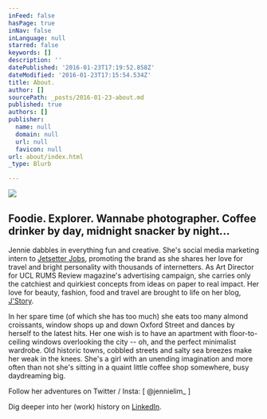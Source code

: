 ```yaml
---
inFeed: false
hasPage: true
inNav: false
inLanguage: null
starred: false
keywords: []
description: ''
datePublished: '2016-01-23T17:19:52.858Z'
dateModified: '2016-01-23T17:15:54.534Z'
title: ​About.
author: []
sourcePath: _posts/2016-01-23-about.md
published: true
authors: []
publisher:
  name: null
  domain: null
  url: null
  favicon: null
url: about/index.html
_type: Blurb

---
```

![](https://the-grid-user-content.s3-us-west-2.amazonaws.com/59d47464-255f-4a35-a8b0-840ffd009d72.jpg)

## Foodie. Explorer. Wannabe photographer. Coffee drinker by day, midnight snacker by night...

Jennie dabbles in everything fun and creative. She's social media marketing intern to [Jetsetter Jobs][0], promoting the brand as she shares her love for travel and bright personality with thousands of internetters. As Art Director for UCL RUMS Review magazine's advertising campaign, she carries only the catchiest and quirkiest concepts from ideas on paper to real impact. Her love for beauty, fashion, food and travel are brought to life on her blog, [J'Story][1].

In her spare time (of which she has too much) she eats too many almond croissants, window shops up and down Oxford Street and dances by herself to the latest hits. Her one wish is to have an apartment with floor-to-ceiling windows overlooking the city -- oh, and the perfect minimalist wardrobe. Old historic towns, cobbled streets and salty sea breezes make her weak in the knees.
She's a girl with an unending imagination and more often than not she's sitting in a quaint little coffee shop somewhere, busy daydreaming big.

Follow her adventures on Twitter / Insta: \[ @jennielim\_ \]

Dig deeper into her (work) history on [LinkedIn][2].

[0]: instagram.com/jetsetterjobs
[1]: jenilim.wordpress.com
[2]: https://www.linkedin.com/in/jenilim